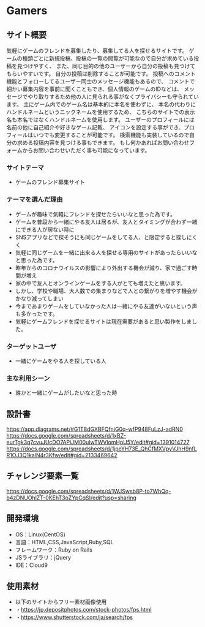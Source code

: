 # Gamers

## サイト概要
気軽にゲームのフレンドを募集したり、募集してる人を探せるサイトです。
ゲームの種類ごとに新規投稿、投稿の一覧の閲覧が可能なので自分が求めている投稿を見つけやすく、
また、同じ目的の他のユーザーから自分の投稿も見つけてもらいやすいです。
自分の投稿は削除することが可能です。
投稿へのコメント機能とフォローしてるユーザー同士のメッセージ機能もあるので、
コメントで細かい募集内容を事前に聞くこともでき、個人情報のゲームのIDなどは、
メッセージでやり取りするため他の人に見られる事がなくプライバシーも守られています。
主にゲーム内でのゲーム名は基本的に本名を使わずに、
本名の代わりにハンドルネームというニックネームを使用するため、
こちらのサイトでの表示名も本名ではなくハンドルネームを使用します。
ユーザーのプロフィールには名前の他に自己紹介や好きなゲーム記載、
アイコンを設定する事ができ、プロフィールはいつでも変更することが可能です。
検索機能も実装しているので自分の求める投稿内容を見つける事もできます。
もし何かあればお問い合わせフォームからお問い合わせいただく事も可能になっています。

### サイトテーマ
- ゲームのフレンド募集サイト

### テーマを選んだ理由
- ゲームが趣味で気軽にフレンドを探せたらいいなと思った為です。
- ゲームを普段から一緒にやる友人は居るが、友人とタイミングが合わず一緒にできる人が居ない時に
- SNSアプリなどで探そうにも同じゲームをしてる人、と限定すると探しにくく
- 気軽に同じゲームを一緒に出来る人を探せる専用のサイトがあったらいいなと思った為です。
- 昨年からのコロナウイルスの影響により外出する機会が減り、家で過ごす時間が増え
- 家の中で友人とオンラインゲームをする人がとても増えたと思います。
- しかし、学校や職場、大人数での集まりなどで人との繋がりを増やす機会がかなり減ってしまい
- 今まであまりゲームをしていなかった人は一緒にやる友達がいないという声も多かったです。
- 気軽にゲームフレンドを探せるサイトは現在需要があると思い製作をしました。

### ターゲットユーザ
- 一緒にゲームをやる人を探している人

### 主な利用シーン
- 誰かと一緒にゲームがしたいなと思った時

## 設計書
https://app.diagrams.net/#G1T8dGXBFQfniG0q-wfP948FuLzJ-adRN0
https://docs.google.com/spreadsheets/d/1xBZ-eurTgk3q7cvuJUcDO7APiJM00ulwTWVlomHpU5Y/edit#gid=1391014727
https://docs.google.com/spreadsheets/d/1jpeYH73E_QhCfMXVpyVJhH9nfLR1OJ3Q1kalN4r3Kfw/edit#gid=2133469642

## チャレンジ要素一覧
https://docs.google.com/spreadsheets/d/1WJSwsb8P-to7WhQq-b4zDNUOhlZT-0KEhT3oZYpCqSI/edit?usp=sharing

## 開発環境
- OS：Linux(CentOS)
- 言語：HTML,CSS,JavaScript,Ruby,SQL
- フレームワーク：Ruby on Rails
- JSライブラリ：jQuery
- IDE：Cloud9

## 使用素材
- 以下のサイトからフリー素材画像使用
- ・https://jp.depositphotos.com/stock-photos/fps.html
- ・https://www.shutterstock.com/ja/search/fps